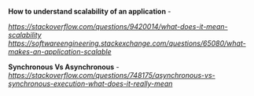 
**How to understand scalability of an application** - 

*https://stackoverflow.com/questions/9420014/what-does-it-mean-scalability*
*https://softwareengineering.stackexchange.com/questions/65080/what-makes-an-application-scalable*

**Synchronous Vs Asynchronous** - *https://stackoverflow.com/questions/748175/asynchronous-vs-synchronous-execution-what-does-it-really-mean*
